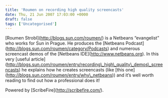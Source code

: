```yaml
---
title: 'Roumen on recording high quality screencasts'
date: Thu, 21 Jun 2007 17:03:00 +0000
draft: false
tags: ['Uncategorised']
---
```


\[Roumen Strobl\](http://blogs.sun.com/roumen/) is a Netbeans “evangelist” who works for Sun in Prague. He produces the \[Netbeans Podcast\](http://blogs.sun.com/roumen/category/Podcasts) and numerous screencast demos of the \[Netbeans IDE\](http://www.netbeans.org). In this very \[useful article\](http://blogs.sun.com/roumen/entry/recording\_high\_quality\_demos\_screencasts) he explains how he creates screencasts (like \[this one\](http://blogs.sun.com/roumen/entry/why\_netbeans)) and it’s well worth reading to find out how a professional does it!

Powered by \[ScribeFire\](http://scribefire.com/).
